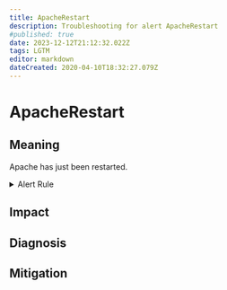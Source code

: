 ```yaml
---
title: ApacheRestart
description: Troubleshooting for alert ApacheRestart
#published: true
date: 2023-12-12T21:12:32.022Z
tags: LGTM
editor: markdown
dateCreated: 2020-04-10T18:32:27.079Z
---
```


# ApacheRestart

## Meaning
[//]: # "Short paragraph that explains what the alert means"
Apache has just been restarted.

<details>
  <summary>Alert Rule</summary>

  ```yaml
alert: ApacheRestart
expr: apache_uptime_seconds_total / 60 < 1
for: 0m
labels:
    severity: warning
annotations:
    summary: Apache restart (instance {{ $labels.instance }})
    description: |-
        Apache has just been restarted.
          VALUE = {{ $value }}
          LABELS = {{ $labels }}
    runbook: https://github.com/srerun/prometheus-alerts/content/runbooks/ApacheRestart

  ```
</details>


## Impact
[//]: # "What could / will happen if the alert is not addressed"



## Diagnosis
[//]: # "Steps to take to identify the cause of the problem"



## Mitigation
[//]: # "The steps necessary to resolve the alert"
